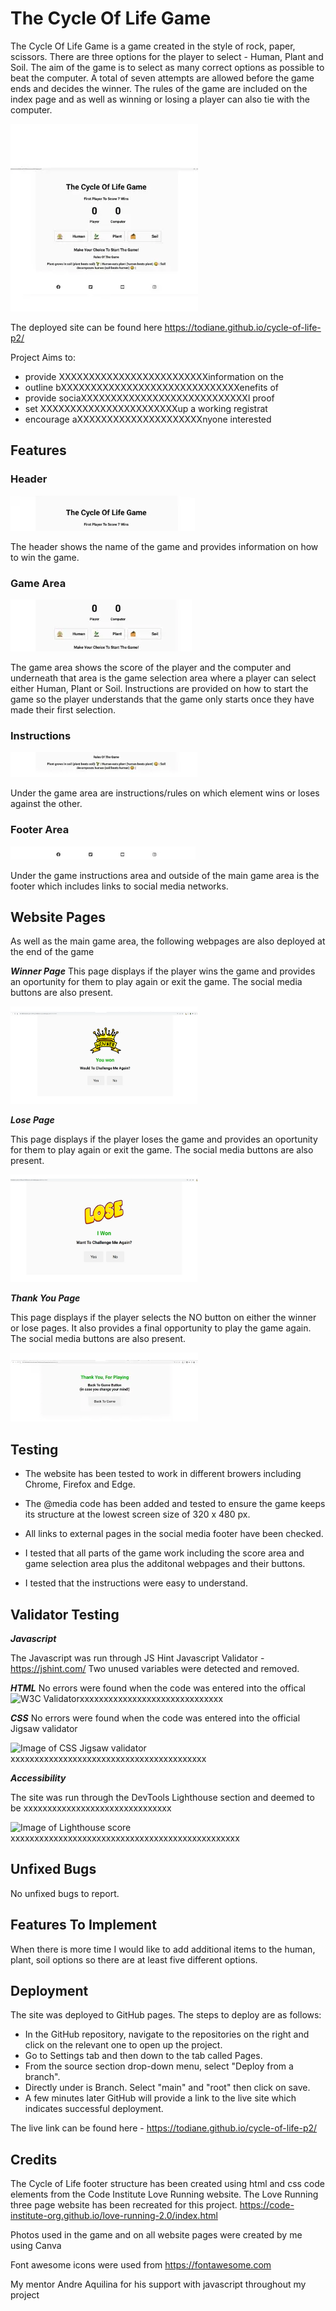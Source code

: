 # The Cycle Of Life Game

The Cycle Of Life Game is a game created in the style of rock, paper, scissors. There are three options for the player to select - Human, Plant and Soil. The aim of the game is to select as many correct options as possible to beat the computer. A total of seven attempts are allowed before the game ends and decides the winner. The rules of the game are included on the index page and as well as winning or losing a player can also tie with the computer.

![Image of complete page](assets/images/cyclelife.webp/)

The deployed site can be found here <https://todiane.github.io/cycle-of-life-p2/>

Project Aims to:

- provide XXXXXXXXXXXXXXXXXXXXXXXXXinformation on the
- outline bXXXXXXXXXXXXXXXXXXXXXXXXXXXXXXenefits of
- provide sociaXXXXXXXXXXXXXXXXXXXXXXXXXXXXl proof
- set XXXXXXXXXXXXXXXXXXXXXXXup a working registrat
- encourage aXXXXXXXXXXXXXXXXXXXXXnyone interested

## Features

### **Header**

![Image of game header](assets/images/cyclelife-header.webp)

The header shows the name of the game and provides information on how to win the game.

### **Game Area**

![Image of game area](assets/images/cyclelife-gamearea.webp)

The game area shows the score of the player and the computer and underneath that area is the game selection area where a player can select either Human, Plant or Soil. Instructions are provided on how to start the game so the player understands that the game only starts once they have made their first selection.

### **Instructions**

![Image of instructions area](assets/images/cyclelife-rules.webp)

Under the game area are instructions/rules on which element wins or loses against the other.

### **Footer Area**

![Image of footer area](assets/images/cyclelife-footer.webp)

Under the game instructions area and outside of the main game area is the footer which includes links to social media networks.

## **Website Pages**

As well as the main game area, the following webpages are also deployed at the end of the game

**_Winner Page_**
This page displays if the player wins the game and provides an oportunity for them to play again or exit the game. The social media buttons are also present.

![Image of winner page](assets/images/cyclelife-winner.webp)

**_Lose Page_**

This page displays if the player loses the game and provides an oportunity for them to play again or exit the game. The social media buttons are also present.

![Image of you lose page](assets/images/cyclelife-lose.webp)

**_Thank You Page_**

This page displays if the player selects the NO button on either the winner or lose pages. It also provides a final opportunity to play the game again. The social media buttons are also present.

![Image of thanks page](assets/images/cyclelife-thanks.webp)

## **Testing**

- The website has been tested to work in different browers including Chrome, Firefox and Edge.

- The @media code has been added and tested to ensure the game keeps its structure at the lowest screen size of 320 x 480 px.

- All links to external pages in the social media footer have been checked.

- I tested that all parts of the game work including the score area and game selection area plus the additonal webpages and their buttons.

- I tested that the instructions were easy to understand.

## **Validator Testing**

**_Javascript_**

The Javascript was run through JS Hint Javascript Validator -  https://jshint.com/
Two unused variables were detected and removed.

**_HTML_**
No errors were found when the code was entered into the offical ![W3C Validator](assets/images/rm-w3c-validator.webp)xxxxxxxxxxxxxxxxxxxxxxxxxxxxxx

**_CSS_**
No errors were found when the code was entered into the official Jigsaw validator

![Image of CSS Jigsaw validator](assets/images/rm-w3c-css.webp/)xxxxxxxxxxxxxxxxxxxxxxxxxxxxxxxxxxxxxxxxx

**_Accessibility_**

The site was run through the DevTools Lighthouse section and deemed to be xxxxxxxxxxxxxxxxxxxxxxxxxxxxxxx

![Image of Lighthouse score](assets/images/rm-lighthouse-score.webp/)xxxxxxxxxxxxxxxxxxxxxxxxxxxxxxxxxxxxxxxxxxxxxxxx

## **Unfixed Bugs**

No unfixed bugs to report.

## **Features To Implement**

When there is more time I would like to add additional items to the human, plant, soil options so there are at least five different options.

## **Deployment**

The site was deployed to GitHub pages. The steps to deploy are as follows:

- In the GitHub repository, navigate to the repositories on the right and click on the relevant one to open up the project.
- Go to Settings tab and then down to the tab called Pages.
- From the source section drop-down menu, select "Deploy from a branch".
- Directly under is Branch. Select "main" and "root" then click on save.
- A few minutes later GitHub will provide a link to the live site which indicates successful deployment.

The live link can be found here - <https://todiane.github.io/cycle-of-life-p2/>

## **Credits**

The Cycle of Life footer structure has been created using html and css code elements from the Code Institute Love Running website. The Love Running three page website has been recreated for this project. <https://code-institute-org.github.io/love-running-2.0/index.html>

Photos used in the game and on all website pages were created by me using Canva

Font awesome icons were used from <https://fontawesome.com>

My mentor Andre Aquilina for his support with javascript throughout my project
